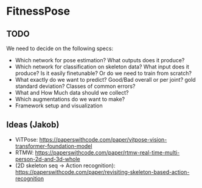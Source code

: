 # FitnessPose

## TODO
We need to decide on the following specs:
- Which network for pose estimation? What outputs does it produce?
- Which network for classification on skeleton data? What input does it produce? Is it easily finetunable? Or do we need to train from scratch?
- What exactly do we want to predict? Good/Bad overall or per joint? gold standard deviation? Classes of common errors? 
- What and How Much data should we collect?
- Which augmentations do we want to make?
- Framework setup and visualization

## Ideas (Jakob)
- ViTPose: https://paperswithcode.com/paper/vitpose-vision-transformer-foundation-model
- RTMW: https://paperswithcode.com/paper/rtmw-real-time-multi-person-2d-and-3d-whole
- (2D skeleton seq -> Action recognition): https://paperswithcode.com/paper/revisiting-skeleton-based-action-recognition
